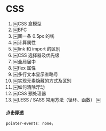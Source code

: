 # CSS

1. ￼CSS 盒模型
2. ￼BFC
3. ￼画一条 0.5px 的线
4. ￼计算属性
5. ￼link 和 import 的区别
6. ￼CSS 选择器及优先级
7. ￼全局居中
8. ￼flex 属性
9. ￼多行文本显示省略号
10. ￼实现元素隐藏的方式及区别
11. ￼如何清除浮动
12. ￼CSS 预处理器
13. ￼LESS / SASS 常用方法（循环、函数）
￼


#### 点击穿透
```
pointer-events: none;
```